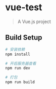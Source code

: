 # vue-test

> A Vue.js project

## Build Setup

``` bash
# 安装依赖
npm install 

# 开启服务器查看
npm run dev

# 打包
npm run build

